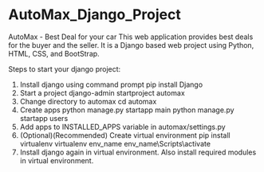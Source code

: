 # AutoMax_Django_Project
AutoMax - Best Deal for your car
This web application provides best deals for the buyer and the seller.
It is a Django based web project using Python, HTML, CSS, and BootStrap.

Steps to start your django project:
1. Install django using command prompt
     pip install Django
2. Start a project
     django-admin startproject automax
3. Change directory to automax
     cd automax
4. Create apps
     python manage.py startapp main
     python manage.py startapp users
5. Add apps to INSTALLED_APPS variable in automax/settings.py
6. (Optional)(Recommended) Create virtual environment
     pip install virtualenv
     virtualenv env_name
     env_name\Scripts\activate
7. Install django again in virtual environment. Also install required modules in virtual environment.
